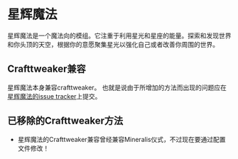 # 星辉魔法

星辉魔法是一个魔法向的模组。它注重于利用星光和星座的能量。探索和发现世界和你头顶的天空，根据你的意愿聚集星光以强化自己或者改善你周围的世界。

## Crafttweaker兼容

星辉魔法本身兼容crafttweaker。
也就是说由于所增加的方法而出现的问题应在[星辉魔法的issue tracker](https://github.com/HellFirePvP/AstralSorcery/issues)上提交。

## 已移除的Crafttweaker方法

- 星辉魔法的Crafttweaker兼容曾经兼容Mineralis仪式，不过现在要通过配置文件修改！
